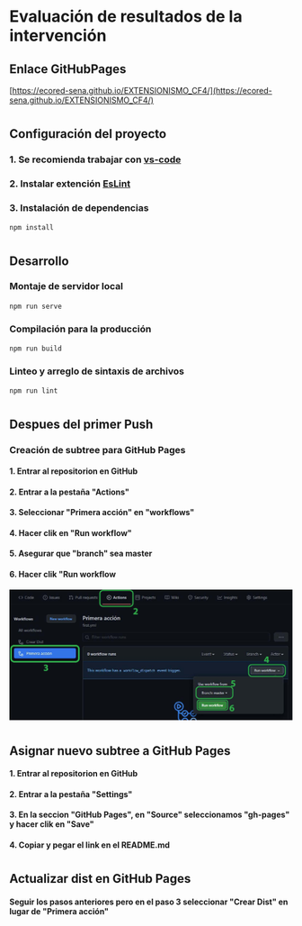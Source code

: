 # **Evaluación de resultados de la intervención**

## **Enlace GitHubPages**

[https://ecored-sena.github.io/EXTENSIONISMO_CF4/](https://ecored-sena.github.io/EXTENSIONISMO_CF4/)

#

## **Configuración del proyecto**

### 1. Se recomienda trabajar con [vs-code](https://code.visualstudio.com/)

### 2. Instalar extención [EsLint](https://marketplace.visualstudio.com/items?itemName=dbaeumer.vscode-eslint)

### 3. Instalación de dependencias

```
npm install
```
#
## **Desarrollo**

### Montaje de servidor local

```
npm run serve
```

### Compilación para la producción

```
npm run build
```

### Linteo y arreglo de sintaxis de archivos

```
npm run lint
```

#

## **Despues del primer Push**

### **Creación de subtree para GitHub Pages**

#### 1. Entrar al repositorion en GitHub

#### 2. Entrar a la pestaña "Actions"

#### 3. Seleccionar "Primera acción" en "workflows"

#### 4. Hacer clik en "Run workflow"

#### 5. Asegurar que "branch" sea master

#### 6. Hacer clik "Run workflow

![instrucciones despues del primer push](src/assets/template/pasos.jpg 'Title')

#

## **Asignar nuevo subtree a GitHub Pages**

#### 1. Entrar al repositorion en GitHub

#### 2. Entrar a la pestaña "Settings"

#### 3. En la seccion "GitHub Pages", en "Source" seleccionamos "gh-pages" y hacer clik en "Save"

#### 4. Copiar y pegar el link en el README.md

#

## **Actualizar dist en GitHub Pages**

#### Seguir los pasos anteriores pero en el paso 3 seleccionar "Crear Dist" en lugar de "Primera acción"

#

